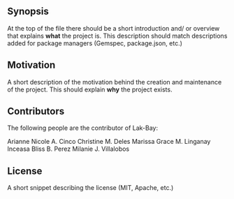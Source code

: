 ## Synopsis

At the top of the file there should be a short introduction and/ or overview that explains **what** the project is. This description should match descriptions added for package managers (Gemspec, package.json, etc.)

## Motivation

A short description of the motivation behind the creation and maintenance of the project. This should explain **why** the project exists.

## Contributors
The following people are the contributor of Lak-Bay:

Arianne Nicole A. Cinco
Christine M. Deles
Marissa Grace M. Linganay
Inceasa Bliss B. Perez
Milanie J. Villalobos

## License

A short snippet describing the license (MIT, Apache, etc.)
